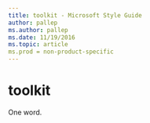 ```yaml
---
title: toolkit - Microsoft Style Guide
author: pallep
ms.author: pallep
ms.date: 11/19/2016
ms.topic: article
ms.prod = non-product-specific
---
```


# toolkit

One word.
